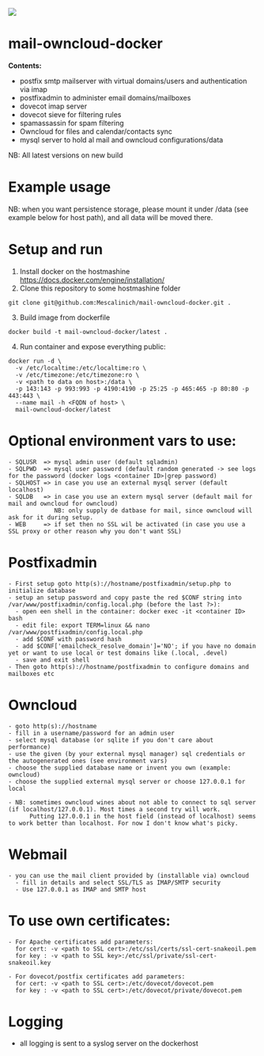  [![](https://images.microbadger.com/badges/image/idef1x/mail-owncloud-docker.svg)](https://microbadger.com/images/idef1x/mail-owncloud-docker "Get your own image badge on microbadger.com")

# mail-owncloud-docker
**Contents:**
- postfix smtp mailserver with virtual domains/users and authentication
  via imap
- postfixadmin to administer email domains/mailboxes
- dovecot imap server
- dovecot sieve for filtering rules
- spamassassin for spam filtering
- Owncloud for files and calendar/contacts sync 
- mysql server to hold al mail and owncloud configurations/data

NB: All latest versions on new build

# Example usage

NB: when you want persistence storage, please mount it under /data (see example below for host path), and all data will be moved there.

# Setup and run

1. Install docker on the hostmashine 
https://docs.docker.com/engine/installation/
2. Clone this repository to some hostmashine folder 
```
git clone git@github.com:Mescalinich/mail-owncloud-docker.git .
```
3. Build image from dockerfile 
```
docker build -t mail-owncloud-docker/latest .
```
4. Run container and expose everything public:

```
docker run -d \
  -v /etc/localtime:/etc/localtime:ro \
  -v /etc/timezone:/etc/timezone:ro \
  -v <path to data on host>:/data \
  -p 143:143 -p 993:993 -p 4190:4190 -p 25:25 -p 465:465 -p 80:80 -p 443:443 \
  --name mail -h <FQDN of host> \
  mail-owncloud-docker/latest
```
# Optional environment vars to use:
```
- SQLUSR  => mysql admin user (default sqladmin)
- SQLPWD  => mysql user password (default random generated -> see logs for the password (docker logs <container ID>|grep password)
- SQLHOST => in case you use an external mysql server (default localhost)
- SQLDB   => in case you use an extern mysql server (default mail for mail and owncloud for owncloud)
             NB: only supply de datbase for mail, since owncloud will ask for it during setup.
- WEB     => if set then no SSL wil be activated (in case you use a SSL proxy or other reason why you don't want SSL)
```
# Postfixadmin
```
- First setup goto http(s)://hostname/postfixadmin/setup.php to initialize database
- setup an setup password and copy paste the red $CONF string into /var/www/postfixadmin/config.local.php (before the last ?>):
  - open een shell in the container: docker exec -it <container ID> bash
  - edit file: export TERM=linux && nano /var/www/postfixadmin/config.local.php 
  - add $CONF with password hash
  - add $CONF['emailcheck_resolve_domain']='NO'; if you have no domain yet or want to use local or test domains like (.local, .devel)
  - save and exit shell
- Then goto http(s)://hostname/postfixadmin to configure domains and mailboxes etc
```
# Owncloud
```
- goto http(s)://hostname 
- fill in a username/password for an admin user
- select mysql database (or sqlite if you don't care about performance)
- use the given (by your external mysql manager) sql credentials or the autogenerated ones (see environment vars)
- choose the supplied database name or invent you own (example: owncloud)
- choose the supplied external mysql server or choose 127.0.0.1 for local 

- NB: sometimes owncloud wines about not able to connect to sql server (if localhost/127.0.0.1). Most times a second try will work.
      Putting 127.0.0.1 in the host field (instead of localhost) seems to work better than localhost. For now I don't know what's picky. 
```
# Webmail
```
- you can use the mail client provided by (installable via) owncloud 
  - fill in details and select SSL/TLS as IMAP/SMTP security 
  - Use 127.0.0.1 as IMAP and SMTP host 
```
# To use own certificates:
```
- For Apache certificates add parameters:
  for cert: -v <path to SSL cert>:/etc/ssl/certs/ssl-cert-snakeoil.pem
  for key : -v <path to SSL key>:/etc/ssl/private/ssl-cert-snakeoil.key

- For dovecot/postfix certificates add parameters:
  for cert: -v <path to SSL cert>:/etc/dovecot/dovecot.pem
  for key : -v <path to SSL cert>:/etc/dovecot/private/dovecot.pem
```

# Logging
- all logging is sent to a syslog server on the dockerhost

